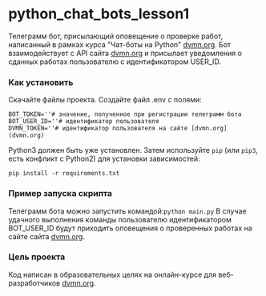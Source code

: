 # python_chat_bots_lesson1

Телеграмм бот, присылающий оповещение о проверке работ, написанный в рамках курса "Чат-боты на Python" [dvmn.org](dvmn.org). 
Бот взаимодействует с API сайта [dvmn.org](dvmn.org) и присылает уведомления о сданных работах пользователю
с идентификатором USER_ID.

### Как установить

Скачайте файлы проекта. Создайте файл .env с полями:
```
BOT_TOKEN=''# значение, полученное при регистрации телеграмм бота
BOT_USER_ID=''# идентификатор пользователя
DVMN_TOKEN=''# идентификатор пользователя на сайте [dvmn.org](dvmn.org)
```
Python3 должен быть уже установлен. 
Затем используйте `pip` (или `pip3`, есть конфликт с Python2) для установки зависимостей:
```
pip install -r requirements.txt
```
### Пример запуска скрипта

Телеграмм бота можно запустить командой:```python main.py```
В случае удачного выполнения команды пользователю идентификатором BOT_USER_ID будут приходить оповещения о проверенных 
работах на сайте сайта [dvmn.org](dvmn.org).


### Цель проекта

Код написан в образовательных целях на онлайн-курсе для веб-разработчиков [dvmn.org](https://dvmn.org/).
